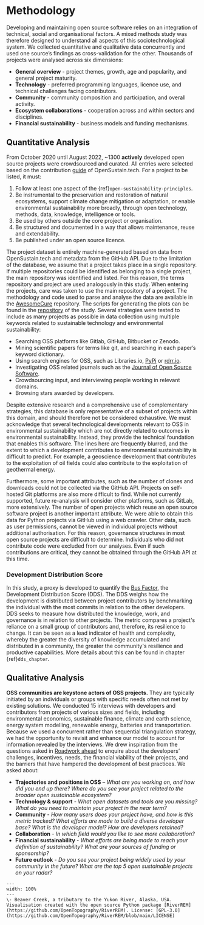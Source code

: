 # Methodology

Developing and maintaining open source software relies on an integration of technical, social and organisational factors. A mixed methods study was therefore designed to understand all aspects of this sociotechnological system. We collected quantitative and qualitative data concurrently and used one source’s findings as cross-validation for the other. Thousands of projects were analysed across six dimensions:

- **General overview** - project themes, growth, age and popularity, and general project maturity.
- **Technology** - preferred programming languages, licence use, and technical challenges facing contributors.
- **Community** - community composition and participation, and overall activity.
- **Ecosystem collaborations** - cooperation across and within sectors and disciplines.
- **Financial sustainability** - business models and funding mechanisms.

## Quantitative Analysis

From October 2020 until August 2022, ~1300 **actively** developed open source projects were crowdsourced and curated. All entries were selected based on the contribution [guide](https://opensustain.tech/contributing/) of OpenSustain.tech. For a project to be listed, it must:

1. Follow at least one aspect of the {ref}`open-sustainability-principles`.
2. Be instrumental to the preservation and restoration of natural ecosystems, support climate change mitigation or adaptation, or enable environmental sustainability more broadly, through open technology, methods, data, knowledge, intelligence or tools.
3. Be used by others outside the core project or organisation.
4. Be structured and documented in a way that allows maintenance, reuse and extendability.
5. Be published under an open source licence.

The project dataset is entirely machine-generated based on data from OpenSustain.tech and metadata from the GitHub API. Due to the limitation of the database, we assume that a project takes place in a single repository. If multiple repositories could be identified as belonging to a single project, the main repository was identified and listed. For this reason, the terms repository and project are used analogously in this study. When entering the projects, care was taken to use the main repository of a project. The methodology and code used to parse and analyse the data are available in the [AwesomeCure](https://github.com/protontypes/AwesomeCure) repository. The scripts for generating the plots can be found in the [repository](https://github.com/protontypes/open-source-in-environmental-sustainability) of the study. Several strategies were tested to include as many projects as possible in data collection using multiple keywords related to sustainable technology and environmental sustainability:

- Searching OSS platforms like Gitlab, GitHub, Bitbucket or Zenodo.
- Mining scientific papers for terms like git, and searching in each paper’s keyword dictionary.
- Using search engines for OSS, such as Libraries.io, [PyPi](https://pypi.org/) or [rdrr.io](https://rdrr.io/).
- Investigating OSS related journals such as the [Journal of Open Source Software](https://joss.theoj.org/).
- Crowdsourcing input, and interviewing people working in relevant domains.
- Browsing stars awarded by developers.

Despite extensive research and a comprehensive use of complementary strategies, this database is only representative of a subset of projects within this domain, and should therefore not be considered exhaustive. We must acknowledge that several technological developments relevant to OSS in environmental sustainability which are not directly related to outcomes in environmental sustainability. Instead, they provide the technical foundation that enables this software. The lines here are frequently blurred, and the extent to which a development contributes to environmental sustainability is difficult to predict. For example, a geoscience development that contributes to the exploitation of oil fields could also contribute to the exploitation of geothermal energy.

Furthermore, some important attributes, such as the number of clones and downloads could not be collected via the GitHub API. Projects on self-hosted Git platforms are also more difficult to find. While not currently supported, future re-analysis will consider other platforms, such as GitLab, more extensively. The number of open projects which reuse an open source software project is another important attribute. We were able to obtain this data for Python projects via GitHub using a web crawler. Other data, such as user permissions, cannot be viewed in individual projects without additional authorisation. For this reason, governance structures in most open source projects are difficult to determine. Individuals who did not contribute code were excluded from our analyses. Even if such contributions are critical, they cannot be obtained through the GitHub API at this time.

### Development Distribution Score

In this study, a proxy is developed to quantify the [Bus Factor](https://en.wikipedia.org/wiki/Bus_factor), the Development Distribution Score (DDS). The DDS weighs how the development is distributed between project contributors by benchmarking the individual with the most commits in relation to the other developers. DDS seeks to measure how distributed the knowledge, work, and governance is in relation to other projects. The metric compares a project's reliance on a small group of contributors and, therefore, its resilience to change. It can be seen as a lead indicator of health and complexity, whereby the greater the diversity of knowledge accumulated and distributed in a community, the greater the community's resilience and productive capabilities. More details about this can be found in chapter {ref}`dds_chapter`.

## Qualitative Analysis

**OSS communities are keystone actors of OSS projects.** They are typically initiated by an individuals or groups with specific needs often not met by existing solutions. We conducted 15 interviews with developers and contributors from projects of various sizes and fields, including environmental economics, sustainable finance, climate and earth science, energy system modelling, renewable energy, batteries and transportation. Because we used a concurrent rather than sequential triangulation strategy, we had the opportunity to revisit and enhance our model to account for information revealed by the interviews. We drew inspiration from the questions asked in [Roadwork ahead](https://recommendations.implicit-development.org/) to enquire about the developers’ challenges, incentives, needs, the financial viability of their projects, and the barriers that have hampered the development of best practices. We asked about:

- **Trajectories and positions in OSS** – *What are you working on, and how did you end up there? Where do you see your project related to the broader open sustainable ecosystem?*
- **Technology & support** - *What open datasets and tools are you missing? What do you need to maintain your project in the near term?*
- **Community** - *How many users does your project have, and how is this metric tracked? What efforts are made to build a diverse developer base? What is the developer model? How are developers retained?*
- **Collaboration** - *In which field would you like to see more collaboration?*
- **Financial sustainability** - *What efforts are being made to reach your definition of sustainability? What are your sources of funding or sponsorship?*
- **Future outlook** - *Do you see your project being widely used by your community in the future? What are the top 5 open sustainable projects on your radar?*

 ```{figure} ../images/yukon.png
---
width: 100%
---
\- Beaver Creek, a tributary to the Yukon River, Alaska, USA. Visualisation created with the open source Python package [RiverREM](https://github.com/OpenTopography/RiverREM). License: [GPL-3.0](https://github.com/OpenTopography/RiverREM/blob/main/LICENSE)
 ```
